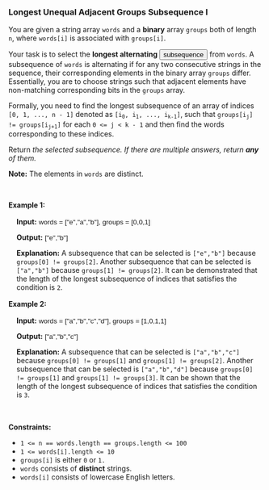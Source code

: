 
<h3>Longest Unequal Adjacent Groups Subsequence I</h3>
<div><p>You are given a string array <code>words</code> and a <strong>binary</strong> array <code>groups</code> both of length <code>n</code>, where <code>words[i]</code> is associated with <code>groups[i]</code>.</p>
<p>Your task is to select the <strong>longest alternating</strong> <span class="cursor-pointer relative text-dark-blue-s text-sm" data-keyword="subsequence-array"><button aria-controls="radix-:ri7:" aria-expanded="false" aria-haspopup="dialog" class="" data-state="closed" type="button">subsequence</button></span> from <code>words</code>. A subsequence of <code>words</code> is alternating if for any two consecutive strings in the sequence, their corresponding elements in the binary array <code>groups</code> differ. Essentially, you are to choose strings such that adjacent elements have non-matching corresponding bits in the <code>groups</code> array.</p>
<p>Formally, you need to find the longest subsequence of an array of indices <code>[0, 1, ..., n - 1]</code> denoted as <code>[i<sub>0</sub>, i<sub>1</sub>, ..., i<sub>k-1</sub>]</code>, such that <code>groups[i<sub>j</sub>] != groups[i<sub>j+1</sub>]</code> for each <code>0 &lt;= j &lt; k - 1</code> and then find the words corresponding to these indices.</p>
<p>Return <em>the selected subsequence. If there are multiple answers, return <strong>any</strong> of them.</em></p>
<p><strong>Note:</strong> The elements in <code>words</code> are distinct.</p>
<p> </p>
<p><strong>Example 1:</strong></p>
<div class="example-block" style="border-color: var(--border-tertiary); border-left-width: 2px; color: var(--text-secondary); font-size: 0.875rem; margin-bottom: 1rem; margin-top: 1rem; overflow: visible; padding-left: 1rem;">
<p><strong>Input:</strong> <span class="example-io" style="font-family: Menlo, sans-serif; font-size: 0.85rem;">words = ["e","a","b"], groups = [0,0,1]</span></p>
<p><strong>Output:</strong> <span class="example-io" style="font-family: Menlo, sans-serif; font-size: 0.85rem;">["e","b"]</span></p>
<p><strong>Explanation:</strong> A subsequence that can be selected is <code>["e","b"]</code> because <code>groups[0] != groups[2]</code>. Another subsequence that can be selected is <code>["a","b"]</code> because <code>groups[1] != groups[2]</code>. It can be demonstrated that the length of the longest subsequence of indices that satisfies the condition is <code>2</code>.</p>
</div>
<p><strong>Example 2:</strong></p>
<div class="example-block" style="border-color: var(--border-tertiary); border-left-width: 2px; color: var(--text-secondary); font-size: 0.875rem; margin-bottom: 1rem; margin-top: 1rem; overflow: visible; padding-left: 1rem;">
<p><strong>Input:</strong> <span class="example-io" style="font-family: Menlo, sans-serif; font-size: 0.85rem;">words = ["a","b","c","d"], groups = [1,0,1,1]</span></p>
<p><strong>Output:</strong> <span class="example-io" style="font-family: Menlo, sans-serif; font-size: 0.85rem;">["a","b","c"]</span></p>
<p><strong>Explanation:</strong> A subsequence that can be selected is <code>["a","b","c"]</code> because <code>groups[0] != groups[1]</code> and <code>groups[1] != groups[2]</code>. Another subsequence that can be selected is <code>["a","b","d"]</code> because <code>groups[0] != groups[1]</code> and <code>groups[1] != groups[3]</code>. It can be shown that the length of the longest subsequence of indices that satisfies the condition is <code>3</code>.</p>
</div>
<p> </p>
<p><strong>Constraints:</strong></p>
<ul>
<li><code>1 &lt;= n == words.length == groups.length &lt;= 100</code></li>
<li><code>1 &lt;= words[i].length &lt;= 10</code></li>
<li><code>groups[i]</code> is either <code>0</code> or <code>1.</code></li>
<li><code>words</code> consists of <strong>distinct</strong> strings.</li>
<li><code>words[i]</code> consists of lowercase English letters.</li>
</ul>
</div>
